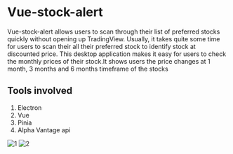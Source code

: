 # Vue-stock-alert

Vue-stock-alert allows users to scan through their list of preferred stocks quickly without opening up TradingView. Usually, it takes quite some time for users to scan their all their preferred stock
to identify stock at discounted price. This desktop application makes it easy for users to check the monthly prices of their stock.It shows users the price changes at 1 month, 3 months and 6 months timeframe of the stocks


## Tools involved

1. Electron
2. Vue
3. Pinia
4. Alpha Vantage api


![1](https://github.com/FHCProm/vue-stock-alert/assets/38954889/dc12a5aa-4180-471b-bbf2-7928c6648ceb)
![2](https://github.com/FHCProm/vue-stock-alert/assets/38954889/31e91966-dbbd-4482-bd30-83b29d95b398)
